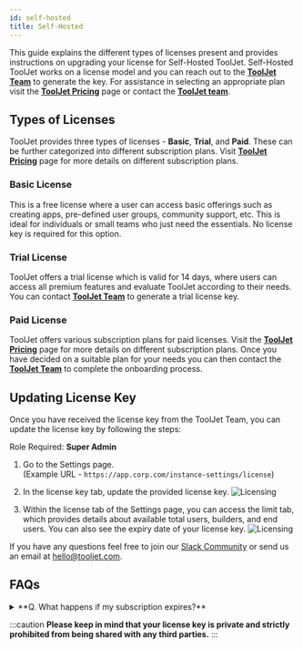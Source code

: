 ```yaml
---
id: self-hosted
title: Self-Hosted
---
```


This guide explains the different types of licenses present and provides instructions on upgrading your license for Self-Hosted ToolJet. Self-Hosted ToolJet works on a license model and you can reach out to the **[ToolJet Team](mailto:hello@tooljet.com)** to generate the key. For assistance in selecting an appropriate plan visit the **[ToolJet Pricing](https://www.tooljet.ai/pricing)** page or contact the **[ToolJet team](mailto:hello@tooljet.com)**.

## Types of Licenses

ToolJet provides three types of licenses - **Basic**, **Trial**, and **Paid**. These can be further categorized into different subscription plans. Visit **[ToolJet Pricing](https://www.tooljet.ai/pricing)** page for more details on different subscription plans.

### Basic License

This is a free license where a user can access basic offerings such as creating apps, pre-defined user groups, community support, etc. This is ideal for individuals or small teams who just need the essentials. No license key is required for this option.

### Trial License

ToolJet offers a trial license which is valid for 14 days, where users can access all premium features and evaluate ToolJet according to their needs. You can contact **[ToolJet Team](mailto:hello@tooljet.com)** to generate a trial license key.

### Paid License

ToolJet offers various subscription plans for paid licenses. Visit the **[ToolJet Pricing](https://www.tooljet.ai/pricing)** page for more details on different subscription plans. Once you have decided on a suitable plan for your needs you can then contact the **[ToolJet Team](mailto:hello@tooljet.com)** to complete the onboarding process.

## Updating License Key

Once you have received the license key from the ToolJet Team, you can update the license key by following the steps:

Role Required: **Super Admin**

1. Go to the Settings page. <br/>
   (Example URL - `https://app.corp.com/instance-settings/license`)

2. In the license key tab, update the provided license key.
   <img className="screenshot-full" src="/img/licensing/self-hosted-license.png" alt="Licensing" />

3. Within the license tab of the Settings page, you can access the limit tab, which provides details about available total users, builders, and end users. You can also see the expiry date of your license key.
   <img className="screenshot-full" src="/img/licensing/selfhosted-limits.png" alt="Licensing" />

If you have any questions feel free to join our [Slack Community](https://join.slack.com/t/tooljet/shared_invite/zt-2rk4w42t0-ZV_KJcWU9VL1BBEjnSHLCA) or send us an email at hello@tooljet.com.

## FAQs

<details id="tj-dropdown">
    <summary>
     **Q. What happens if my subscription expires?**
    </summary>

If your paid or trial license key expires, your instance will revert to the Basic plan. You will lose access to premium features such as OpenID SSO login and Audit logs, but no data will be lost. You can renew anytime to regain access to premium features.

</details>

:::caution
**Please keep in mind that your license key is private and strictly prohibited from being shared with any third parties.**
:::
